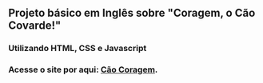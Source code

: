 ## Projeto básico em Inglês sobre "Coragem, o Cão Covarde!"

### Utilizando HTML, CSS e Javascript

### Acesse o site por aqui: <a href="https://projeto-caocoragem-3mgevpha3-marqu1to.vercel.app">Cão Coragem</a>.
